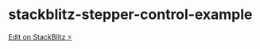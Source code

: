 # stackblitz-stepper-control-example

[Edit on StackBlitz ⚡️](https://stackblitz.com/edit/stackblitz-starters-wt16p2)